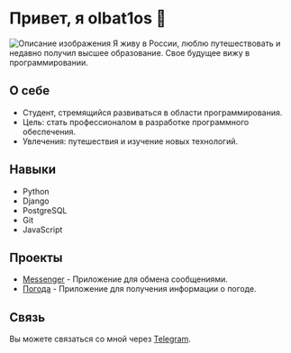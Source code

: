 # Привет, я **olbat1os** 👋
![Описание изображения](https://camo.githubusercontent.com/525201e24fcf0d7d87f167b8f972bf33242f0588d8bb426b7df5e2911bcc609a/68747470733a2f2f7777772e616e696d61746564696d616765732e6f72672f646174612f6d656469612f3536322f616e696d617465642d6c696e652d696d6167652d303138342e676966)
Я живу в России, люблю путешествовать и недавно получил высшее образование. Свое будущее вижу в программировании.

## О себе

- Студент, стремящийся развиваться в области программирования.
- Цель: стать профессионалом в разработке программного обеспечения.
- Увлечения: путешествия и изучение новых технологий.

## Навыки

- Python
- Django
- PostgreSQL
- Git
- JavaScript

## Проекты

- [Messenger](https://github.com/olbat1os/messenger.git) - Приложение для обмена сообщениями.
- [Погода](https://github.com/olbat1os/pogoda.git) - Приложение для получения информации о погоде.

## Связь

Вы можете связаться со мной через [Telegram](https://t.me/krasivo_net).

